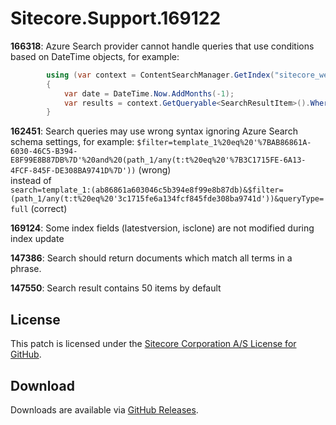 # Sitecore.Support.169122
**166318**: Azure Search provider cannot handle queries that use conditions based on DateTime objects, for example:
```c#
        using (var context = ContentSearchManager.GetIndex("sitecore_web_index").CreateSearchContext())
        {
            var date = DateTime.Now.AddMonths(-1);
            var results = context.GetQueryable<SearchResultItem>().Where(x => x.CreatedDate >= date)       
        }
```
**162451**: Search queries may use wrong syntax ignoring Azure Search schema settings, for example:
`$filter=template_1%20eq%20'%7BAB86861A-6030-46C5-B394-E8F99E8B87DB%7D'%20and%20(path_1/any(t:t%20eq%20'%7B3C1715FE-6A13-4FCF-845F-DE308BA9741D%7D'))` (wrong)  
instead of  
`search=template_1:(ab86861a603046c5b394e8f99e8b87db)&$filter=(path_1/any(t:t%20eq%20'3c1715fe6a134fcf845fde308ba9741d'))&queryType=full` (correct)

**169124**: Some index fields (latestversion, isclone) are not modified during index update

**147386**: Search should return documents which match all terms in a phrase.  

**147550**: Search result contains 50 items by default

## License  
This patch is licensed under the [Sitecore Corporation A/S License for GitHub](https://github.com/sitecoresupport/Sitecore.Support.166318/blob/master/LICENSE).  

## Download  
Downloads are available via [GitHub Releases](https://github.com/sitecoresupport/Sitecore.Support.166318/releases).  
